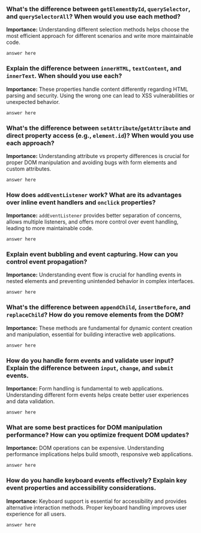 ### What's the difference between `getElementById`, `querySelector`, and `querySelectorAll`? When would you use each method?

**Importance:** Understanding different selection methods helps choose the most efficient approach for different scenarios and write more maintainable code.

```
answer here
```

### Explain the difference between `innerHTML`, `textContent`, and `innerText`. When should you use each?

**Importance:** These properties handle content differently regarding HTML parsing and security. Using the wrong one can lead to XSS vulnerabilities or unexpected behavior.

```
answer here
```

### What's the difference between `setAttribute`/`getAttribute` and direct property access (e.g., `element.id`)? When would you use each approach?

**Importance:** Understanding attribute vs property differences is crucial for proper DOM manipulation and avoiding bugs with form elements and custom attributes.

```
answer here
```

### How does `addEventListener` work? What are its advantages over inline event handlers and `onclick` properties?

**Importance:** `addEventListener` provides better separation of concerns, allows multiple listeners, and offers more control over event handling, leading to more maintainable code.

```
answer here
```

### Explain event bubbling and event capturing. How can you control event propagation?

**Importance:** Understanding event flow is crucial for handling events in nested elements and preventing unintended behavior in complex interfaces.

```
answer here
```

### What's the difference between `appendChild`, `insertBefore`, and `replaceChild`? How do you remove elements from the DOM?

**Importance:** These methods are fundamental for dynamic content creation and manipulation, essential for building interactive web applications.

```
answer here
```

### How do you handle form events and validate user input? Explain the difference between `input`, `change`, and `submit` events.

**Importance:** Form handling is fundamental to web applications. Understanding different form events helps create better user experiences and data validation.

```
answer here
```

### What are some best practices for DOM manipulation performance? How can you optimize frequent DOM updates?

**Importance:** DOM operations can be expensive. Understanding performance implications helps build smooth, responsive web applications.

```
answer here
```

### How do you handle keyboard events effectively? Explain key event properties and accessibility considerations.

**Importance:** Keyboard support is essential for accessibility and provides alternative interaction methods. Proper keyboard handling improves user experience for all users.

```
answer here
```
